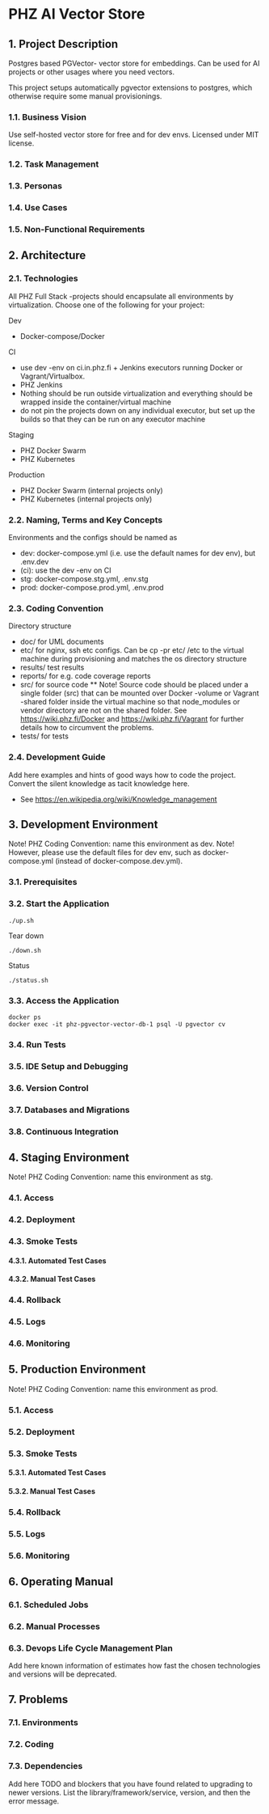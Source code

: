 # PHZ AI Vector Store

## 1. Project Description

Postgres based PGVector- vector store for embeddings. Can be used for AI projects or other usages where you need vectors. 

This project setups automatically pgvector extensions to postgres, which otherwise require some manual provisionings.

### 1.1. Business Vision

Use self-hosted vector store for free and for dev envs. Licensed under MIT license.

### 1.2. Task Management

### 1.3. Personas

### 1.4. Use Cases

### 1.5. Non-Functional Requirements

## 2. Architecture

### 2.1. Technologies

All PHZ Full Stack -projects should encapsulate all environments by virtualization. Choose one of the following for your project:

Dev
* Docker-compose/Docker

CI
* use dev -env on ci.in.phz.fi + Jenkins executors running Docker or Vagrant/Virtualbox.
* PHZ Jenkins
* Nothing should be run outside virtualization and everything should be wrapped inside the container/virtual machine
* do not pin the projects down on any individual executor, but set up the builds so that they can be run on any executor machine

Staging
* PHZ Docker Swarm
* PHZ Kubernetes

Production
* PHZ Docker Swarm (internal projects only)
* PHZ Kubernetes (internal projects only)

### 2.2. Naming, Terms and Key Concepts

Environments and the configs should be named as
* dev: docker-compose.yml (i.e. use the default names for dev env), but .env.dev
* (ci): use the dev -env on CI
* stg: docker-compose.stg.yml, .env.stg
* prod: docker-compose.prod.yml, .env.prod

### 2.3. Coding Convention

Directory structure
* doc/ for UML documents
* etc/ for nginx, ssh etc configs. Can be cp -pr etc/ /etc to the virtual machine during provisioning and matches the os directory structure
* results/ test results
* reports/ for e.g. code coverage reports
* src/ for source code
** Note! Source code should be placed under a single folder (src) that can be mounted over Docker -volume or Vagrant -shared folder inside the virtual machine so that node_modules or vendor directory are not on the shared folder. See https://wiki.phz.fi/Docker and https://wiki.phz.fi/Vagrant for further details how to circumvent the problems.
* tests/ for tests

### 2.4. Development Guide

Add here examples and hints of good ways how to code the project. Convert the silent knowledge as tacit knowledge here.
* See https://en.wikipedia.org/wiki/Knowledge_management

## 3. Development Environment
Note! PHZ Coding Convention: name this environment as dev.
Note! However, please use the default files for dev env, such as docker-compose.yml (instead of docker-compose.dev.yml).

### 3.1. Prerequisites

### 3.2. Start the Application

    ./up.sh

Tear down

    ./down.sh

Status

    ./status.sh

### 3.3. Access the Application

    docker ps
    docker exec -it phz-pgvector-vector-db-1 psql -U pgvector cv

### 3.4. Run Tests

### 3.5. IDE Setup and Debugging

### 3.6. Version Control

### 3.7. Databases and Migrations

### 3.8. Continuous Integration

## 4. Staging Environment
Note! PHZ Coding Convention: name this environment as stg.

### 4.1. Access

### 4.2. Deployment

### 4.3. Smoke Tests

#### 4.3.1. Automated Test Cases

#### 4.3.2. Manual Test Cases

### 4.4. Rollback

### 4.5. Logs

### 4.6. Monitoring

## 5. Production Environment
Note! PHZ Coding Convention: name this environment as prod.

### 5.1. Access

### 5.2. Deployment

### 5.3. Smoke Tests

#### 5.3.1. Automated Test Cases

#### 5.3.2. Manual Test Cases

### 5.4. Rollback

### 5.5. Logs

### 5.6. Monitoring

## 6. Operating Manual

### 6.1. Scheduled Jobs

### 6.2. Manual Processes

### 6.3. Devops Life Cycle Management Plan

Add here known information of estimates how fast the chosen technologies and versions will be deprecated.

## 7. Problems

### 7.1. Environments

### 7.2. Coding

### 7.3. Dependencies

Add here TODO and blockers that you have found related to upgrading to newer versions.
List the library/framework/service, version, and then the error message.

